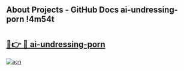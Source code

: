 ## About Projects - GitHub Docs ai-undressing-porn !4m54t

# <h2><a href="https://andorid.site?title=ai-undressing-porn&ref=19M">🔗👉 🔴 ai-undressing-porn</a></h2>

[![acn](https://github.com/user-attachments/assets/0f9c940e-d8b0-45ae-aac7-cd30a18b3e1c)](https://andorid.site?title=ai-undressing-porn&ref=19M)
